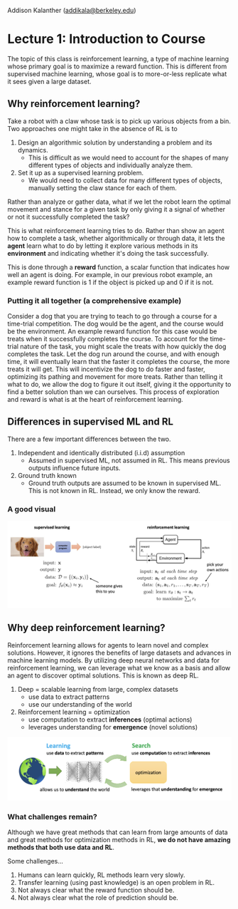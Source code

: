 Addison Kalanther (addikala@berkeley.edu)

# Lecture 1: Introduction to Course

The topic of this class is reinforcement learning, a type of machine learning whose primary goal is to maximize a reward function. This is different from supervised machine learning, whose goal is to more-or-less replicate what it sees given a large dataset.

## Why reinforcement learning?

Take a robot with a claw whose task is to pick up various objects from a bin. Two approaches one might take in the absence of RL is to

1. Design an algorithmic solution by understanding a problem and its dynamics.
   - This is difficult as we would need to account for the shapes of many different types of objects and individually analyze them.
2. Set it up as a supervised learning problem.
   - We would need to collect data for many different types of objects, manually setting the claw stance for each of them.

Rather than analyze or gather data, what if we let the robot learn the optimal movement and stance for a given task by only giving it a signal of whether or not it successfully completed the task?

This is what reinforcement learning tries to do. Rather than show an agent how to complete a task, whether algorithmically or through data, it lets the **agent** learn what to do by letting it explore various methods in its **environment** and indicating whether it's doing the task successfully.

This is done through a **reward** function, a scalar function that indicates how well an agent is doing. For example, in our previous robot example, an example reward function is $1$ if the object is picked up and $0$ if it is not.

### Putting it all together (a comprehensive example)

Consider a dog that you are trying to teach to go through a course for a time-trial competition. The dog would be the agent, and the course would be the environment. An example reward function for this case would be treats when it successfully completes the course. To account for the time-trial nature of the task, you might scale the treats with how quickly the dog completes the task. Let the dog run around the course, and with enough time, it will eventually learn that the faster it completes the course, the more treats it will get. This will incentivize the dog to do faster and faster, optimizing its pathing and movement for more treats. Rather than telling it what to do, we allow the dog to figure it out itself, giving it the opportunity to find a better solution than we can ourselves. This process of exploration and reward is what is at the heart of reinforcement learning.

## Differences in supervised ML and RL

There are a few important differences between the two.

1. Independent and identically distributed (i.i.d) assumption
   - Assumed in supervised ML, not assumed in RL. This means previous outputs influence future inputs.
2. Ground truth known
   - Ground truth outputs are assumed to be known in supervised ML. This is not known in RL. Instead, we only know the reward.

### A good visual

![Supervised ML vs RL](images/lec1_fig1.png)

## Why deep reinforcement learning?

Reinforcement learning allows for agents to learn novel and complex solutions. However, it ignores the benefits of large datasets and advances in machine learning models. By utilizing deep neural networks and data for reinforcement learning, we can leverage what we know as a basis and allow an agent to discover optimal solutions. This is known as deep RL.

1. Deep = scalable learning from large, complex datasets
   - use data to extract patterns
   - use our understanding of the world
2. Reinforcement learning = optimization
   - use computation to extract **inferences** (optimal actions)
   - leverages understanding for **emergence** (novel solutions)

![Deep Reinforcement Learning](images/lec1_fig2.png)

### What challenges remain?

Although we have great methods that can learn from large amounts of data and great methods for optimization methods in RL, **we do not have amazing methods that both use data and RL**.

Some challenges...

1. Humans can learn quickly, RL methods learn very slowly.
2. Transfer learning (using past knowledge) is an open problem in RL.
3. Not always clear what the reward function should be.
4. Not always clear what the role of prediction should be.

